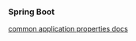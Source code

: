### Spring Boot 
[common application properties docs](https://docs.spring.io/spring-boot/docs/current/reference/html/application-properties.html)


